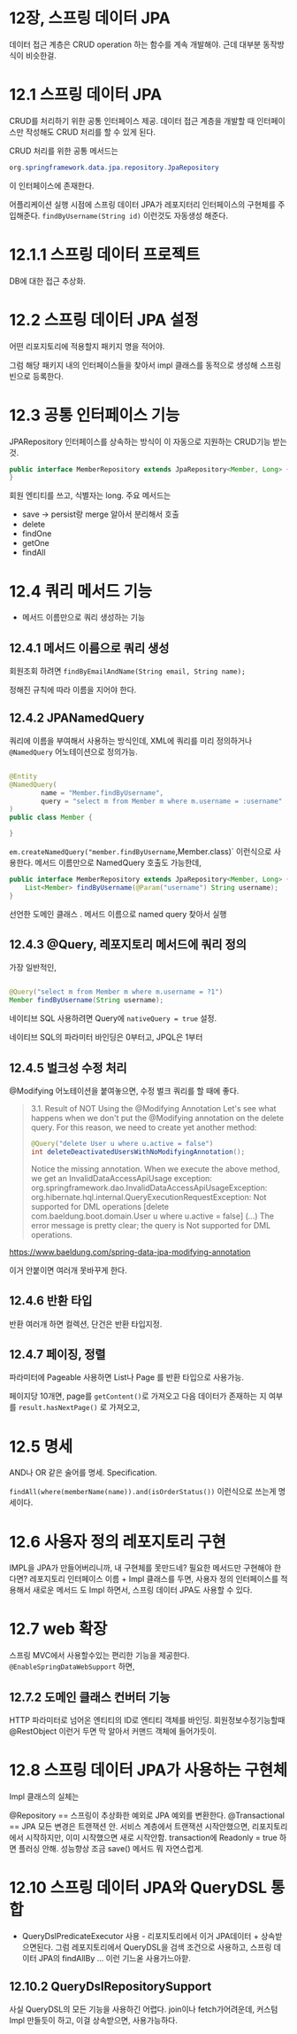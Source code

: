# 12장, 스프링 데이터 JPA

데이터 접근 계층은 CRUD operation 하는 함수를 계속 개발해야. 근데 대부분 동작방식이 비슷한걸.

# 12.1 스프링 데이터 JPA

CRUD를 처리하기 위한 공통 인터페이스 제공. 데이터 접근 계층을 개발할 때 인터페이스만 작성해도 CRUD 처리를 할 수 있게 된다.

CRUD 처리를 위한 공통 메서드는

```java
org.springframework.data.jpa.repository.JpaRepository
```

이 인터페이스에 존재한다.

어플리케이션 실행 시점에 스프링 데이터 JPA가 레포지터리 인터페이스의 구현체를 주입해준다.
`findByUsername(String id)` 이런것도 자동생성 해준다.

# 12.1.1 스프링 데이터 프로젝트

DB에 대한 접근 추상화.

# 12.2 스프링 데이터 JPA 설정

어떤 리포지토리에 적용할지 패키지 명을 적어야.

그럼 해당 패키지 내의 인터페이스들을 찾아서 impl 클래스를 동적으로 생성해 스프링 빈으로 등록한다.

# 12.3 공통 인터페이스 기능

JPARepository 인터페이스를 상속하는 방식이 이 자동으로 지원하는 CRUD기능 받는것.

```java
public interface MemberRepository extends JpaRepository<Member, Long> {
}
```

회원 엔티티를 쓰고, 식별자는 long. 주요 메서드는

- save -> persist랑 merge 알아서 분리해서 호출
- delete
- findOne
- getOne
- findAll

# 12.4 쿼리 메서드 기능

- 메서드 이름만으로 쿼리 생성하는 기능

## 12.4.1 메서드 이름으로 쿼리 생성

회원조회 하려면
`findByEmailAndName(String email, String name);`

정해진 규칙에 따라 이름을 지어야 한다.

## 12.4.2 JPANamedQuery

쿼리에 이름을 부여해서 사용하는 방식인데, XML에 쿼리를 미리 정의하거나 `@NamedQuery` 어노테이션으로 정의가능.

```java

@Entity
@NamedQuery(
        name = "Member.findByUsername",
        query = "select m from Member m where m.username = :username"
)
public class Member {

}
```

`em.createNamedQuery("member.findByUsername`,Member.class)`
이런식으로 사용한다. 메서드 이름만으로 NamedQuery 호출도 가능한데,

```java
public interface MemberRepository extends JpaRepository<Member, Long> {
    List<Member> findByUsername(@Param("username") String username);
}
```

선언한 도메인 클래스 . 메서드 이름으로 named query 찾아서 실행

## 12.4.3 @Query, 레포지토리 메서드에 쿼리 정의

가장 일반적인,

```java

@Query("select m from Member m where m.username = ?1")
Member findByUsername(String username);
```

네이티브 SQL 사용하려면 Query에 `nativeQuery = true` 설정.

네이티브 SQL의 파라미터 바인딩은 0부터고, JPQL은 1부터

## 12.4.5 벌크성 수정 처리

@Modifying 어노테이션을 붙여놓으면, 수정 벌크 쿼리를 할 때에 좋다.

> 3.1. Result of NOT Using the @Modifying Annotation Let's see what happens when we don't put the @Modifying annotation on the delete query. For this reason, we need to create yet another method:
>
> ```java
>@Query("delete User u where u.active = false")
>int deleteDeactivatedUsersWithNoModifyingAnnotation();
>```
>Notice the missing annotation.
> When we execute the above method, we get an InvalidDataAccessApiUsage exception:
> org.springframework.dao.InvalidDataAccessApiUsageException: org.hibernate.hql.internal.QueryExecutionRequestException:
> Not supported for DML operations [delete com.baeldung.boot.domain.User u where u.active = false]
(...)
The error message is pretty clear; the query is Not supported for DML operations.


https://www.baeldung.com/spring-data-jpa-modifying-annotation

이거 안붙이면 여러개 못바꾸게 한다.

## 12.4.6 반환 타입

반환 여러개 하면 컬렉션, 단건은 반환 타입지정.

## 12.4.7 페이징, 정렬

파라미터에 Pageable 사용하면 List나 Page 를 반환 타입으로 사용가능.

페이지당 10개면, page를 `getContent()`로 가져오고 다음 데이터가 존재하는 지 여부를 `result.hasNextPage()` 로 가져오고,

# 12.5 명세

AND나 OR 같은 술어를 명세. Specification.

`findAll(where(memberName(name)).and(isOrderStatus())`
이런식으로 쓰는게 명세이다.

# 12.6 사용자 정의 레포지토리 구현

IMPL을 JPA가 만들어버리니까, 내 구현체를 못만드네? 필요한 메서드만 구현해야 한다면? 레포지토리 인터페이스 이름 + Impl 클래스를 두면, 사용자 정의 인터페이스를 적용해서 새로운 메서드 도
Impl 하면서, 스프링 데이터 JPA도 사용할 수 있다.

# 12.7 web 확장

스프링 MVC에서 사용할수있는 편리한 기능을 제공한다.
`@EnableSpringDataWebSupport` 하면,

## 12.7.2 도메인 클래스 컨버터 기능

HTTP 파라미터로 넘어온 엔티티의 ID로 엔티티 객체를 바인딩. 회원정보수정기능할때 @RestObject 이런거 두면 막 알아서 커맨드 객체에 들어가듯이.

# 12.8 스프링 데이터 JPA가 사용하는 구현체

Impl 클래스의 실체는

@Repository == 스프링이 추상화한 예외로 JPA 예외를 변환한다. @Transactional == JPA 모든 변경은 트랜잭션 안. 서비스 계층에서 트랜잭션 시작안했으면, 리포지토리에서
시작하지만, 이미 시작했으면 새로 시작안함. transaction에 Readonly = true 하면 플러싱 안해. 성능향상 조금 save() 메서드 뭐 자연스럽게.

# 12.10 스프링 데이터 JPA와 QueryDSL 통합

- QueryDslPredicateExecutor 사용 - 리포지토리에서 이거 JPA데이터 + 상속받으면된다. 그럼 레포지토리에서 QueryDSL을 검색 조건으로 사용하고, 스프링 데이터 JPA의
  findAllBy ... 이런 기느옫 사용가느아핟.

## 12.10.2 QueryDslRepositorySupport

사실 QueryDSL의 모든 기능을 사용하긴 어렵다. join이나 fetch가어려운데, 커스텀 Impl 만들듯이 하고, 이걸 상속받으면, 사용가능하다.

